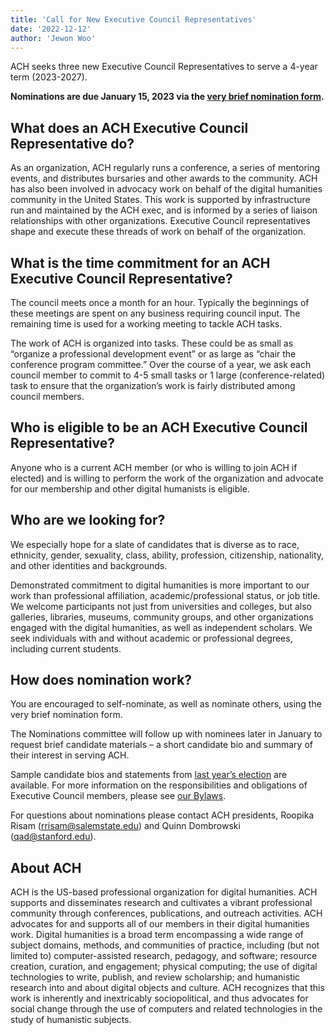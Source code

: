 ```yaml
---
title: 'Call for New Executive Council Representatives'
date: '2022-12-12'
author: 'Jewon Woo'
---
```

ACH seeks three new Executive Council Representatives to serve a 4-year term (2023-2027).

**Nominations are due January 15, 2023 via the [very brief nomination form](https://forms.gle/iCuZAj8YK8gLm4MA7).**

## What does an ACH Executive Council Representative do?

As an organization, ACH regularly runs a conference, a series of mentoring events, and distributes bursaries and other awards to the community. ACH has also been involved in advocacy work on behalf of the digital humanities community in the United States. This work is supported by infrastructure run and maintained by the ACH exec, and is informed by a series of liaison relationships with other organizations. Executive Council representatives shape and execute these threads of work on behalf of the organization.

## What is the time commitment for an ACH Executive Council Representative?

The council meets once a month for an hour. Typically the beginnings of these meetings are spent on any business requiring council input. The remaining time is used for a working meeting to tackle ACH tasks.

The work of ACH is organized into tasks. These could be as small as “organize a professional development event” or as large as “chair the conference program committee.” Over the course of a year, we ask each council member to commit to 4-5 small tasks or 1 large (conference-related) task to ensure that the organization’s work is fairly distributed among council members.

## Who is eligible to be an ACH Executive Council Representative?

Anyone who is a current ACH member (or who is willing to join ACH if elected) and is willing to perform the work of the organization and advocate for our membership and other digital humanists is eligible.

## Who are we looking for?

We especially hope for a slate of candidates that is diverse as to race, ethnicity, gender, sexuality, class, ability, profession, citizenship, nationality, and other identities and backgrounds.

Demonstrated commitment to digital humanities is more important to our work than professional affiliation, academic/professional status, or job title. We welcome participants not just from universities and colleges, but also galleries, libraries, museums, community groups, and other organizations engaged with the digital humanities, as well as independent scholars. We seek individuals with and without academic or professional degrees, including current students.

## How does nomination work?

You are encouraged to self-nominate, as well as nominate others, using the very brief nomination form.

The Nominations committee will follow up with nominees later in January to request brief candidate materials – a short candidate bio and summary of their interest in serving ACH.

Sample candidate bios and statements from [last year’s election](/news/2022/02/ach-2022-elections-slate/) are available. For more information on the responsibilities and obligations of Executive Council members, please see [our Bylaws](http://www.ach.org/about/constitution).

For questions about nominations please contact ACH presidents, Roopika Risam ([rrisam@salemstate.edu](mailto:rrisam@salemstate.edu)) and Quinn Dombrowski ([qad@stanford.edu](mailto:qad@stanford.edu)).

## About ACH

ACH is the US-based professional organization for digital humanities. ACH supports and disseminates research and cultivates a vibrant professional community through conferences, publications, and outreach activities. ACH advocates for and supports all of our members in their digital humanities work. Digital humanities is a broad term encompassing a wide range of subject domains, methods, and communities of practice, including (but not limited to) computer-assisted research, pedagogy, and software; resource creation, curation, and engagement; physical computing; the use of digital technologies to write, publish, and review scholarship; and humanistic research into and about digital objects and culture. ACH recognizes that this work is inherently and inextricably sociopolitical, and thus advocates for social change through the use of computers and related technologies in the study of humanistic subjects.
